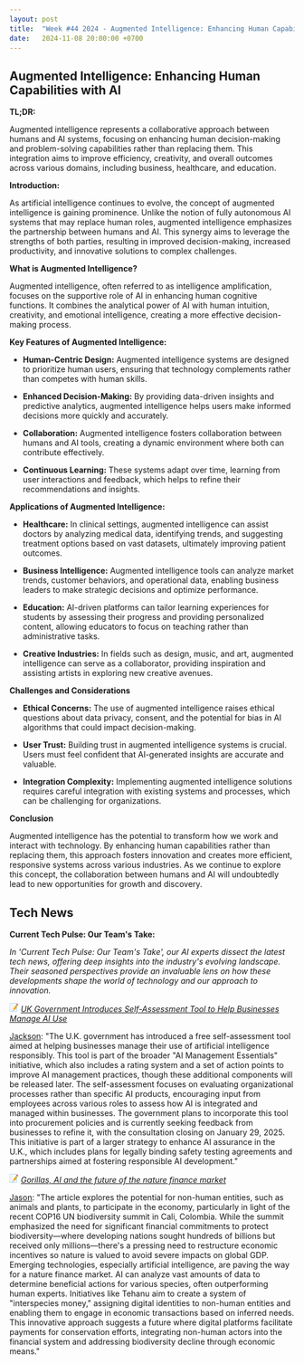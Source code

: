 ```yaml
---
layout: post
title:  "Week #44 2024 - Augmented Intelligence: Enhancing Human Capabilities with AI"
date:   2024-11-08 20:00:00 +0700
---
```


## Augmented Intelligence: Enhancing Human Capabilities with AI

**TL;DR:** 

Augmented intelligence represents a collaborative approach between humans and AI systems, focusing on enhancing human decision-making and problem-solving capabilities rather than replacing them. This integration aims to improve efficiency, creativity, and overall outcomes across various domains, including business, healthcare, and education.


__Introduction:__

As artificial intelligence continues to evolve, the concept of augmented intelligence is gaining prominence. Unlike the notion of fully autonomous AI systems that may replace human roles, augmented intelligence emphasizes the partnership between humans and AI. This synergy aims to leverage the strengths of both parties, resulting in improved decision-making, increased productivity, and innovative solutions to complex challenges.


__What is Augmented Intelligence?__

Augmented intelligence, often referred to as intelligence amplification, focuses on the supportive role of AI in enhancing human cognitive functions. It combines the analytical power of AI with human intuition, creativity, and emotional intelligence, creating a more effective decision-making process.


__Key Features of Augmented Intelligence:__

* **Human-Centric Design:** Augmented intelligence systems are designed to prioritize human users, ensuring that technology complements rather than competes with human skills.

* **Enhanced Decision-Making:** By providing data-driven insights and predictive analytics, augmented intelligence helps users make informed decisions more quickly and accurately.

* **Collaboration:** Augmented intelligence fosters collaboration between humans and AI tools, creating a dynamic environment where both can contribute effectively.

* **Continuous Learning:** These systems adapt over time, learning from user interactions and feedback, which helps to refine their recommendations and insights.



__Applications of Augmented Intelligence:__

* **Healthcare:** In clinical settings, augmented intelligence can assist doctors by analyzing medical data, identifying trends, and suggesting treatment options based on vast datasets, ultimately improving patient outcomes.

* **Business Intelligence:** Augmented intelligence tools can analyze market trends, customer behaviors, and operational data, enabling business leaders to make strategic decisions and optimize performance.

* **Education:** AI-driven platforms can tailor learning experiences for students by assessing their progress and providing personalized content, allowing educators to focus on teaching rather than administrative tasks.

* **Creative Industries:** In fields such as design, music, and art, augmented intelligence can serve as a collaborator, providing inspiration and assisting artists in exploring new creative avenues.

__Challenges and Considerations__

* **Ethical Concerns:** The use of augmented intelligence raises ethical questions about data privacy, consent, and the potential for bias in AI algorithms that could impact decision-making.

* **User Trust:** Building trust in augmented intelligence systems is crucial. Users must feel confident that AI-generated insights are accurate and valuable.

* **Integration Complexity:** Implementing augmented intelligence solutions requires careful integration with existing systems and processes, which can be challenging for organizations.


__Conclusion__

Augmented intelligence has the potential to transform how we work and interact with technology. By enhancing human capabilities rather than replacing them, this approach fosters innovation and creates more efficient, responsive systems across various industries. As we continue to explore this concept, the collaboration between humans and AI will undoubtedly lead to new opportunities for growth and discovery.



## Tech News

__Current Tech Pulse: Our Team's Take:__

*In 'Current Tech Pulse: Our Team's Take', our AI experts dissect the latest tech news, offering deep insights into the industry's evolving landscape. Their seasoned perspectives provide an invaluable lens on how these developments shape the world of technology and our approach to innovation.*


![memo](/assets/images/memo16.png) *[UK Government Introduces Self-Assessment Tool to Help Businesses Manage AI Use](https://www.techrepublic.com/article/uk-government-ai-management-essentials/)*

[Jackson](https://www.linkedin.com/in/jackson-cates-315a0b1ab/): "The U.K. government has introduced a free self-assessment tool aimed at helping businesses manage their use of artificial intelligence responsibly. This tool is part of the broader "AI Management Essentials" initiative, which also includes a rating system and a set of action points to improve AI management practices, though these additional components will be released later. The self-assessment focuses on evaluating organizational processes rather than specific AI products, encouraging input from employees across various roles to assess how AI is integrated and managed within businesses. The government plans to incorporate this tool into procurement policies and is currently seeking feedback from businesses to refine it, with the consultation closing on January 29, 2025. This initiative is part of a larger strategy to enhance AI assurance in the U.K., which includes plans for legally binding safety testing agreements and partnerships aimed at fostering responsible AI development."

![memo](/assets/images/memo16.png) *[Gorillas, AI and the future of the nature finance market](https://www.ft.com/content/f92e2c95-8200-4e82-989c-00fcb155c2ae)*

[Jason](https://www.linkedin.com/in/jason-bengtson-b8a9a83b): "The article explores the potential for non-human entities, such as animals and plants, to participate in the economy, particularly in light of the recent COP16 UN biodiversity summit in Cali, Colombia. While the summit emphasized the need for significant financial commitments to protect biodiversity—where developing nations sought hundreds of billions but received only millions—there's a pressing need to restructure economic incentives so nature is valued to avoid severe impacts on global GDP. Emerging technologies, especially artificial intelligence, are paving the way for a nature finance market. AI can analyze vast amounts of data to determine beneficial actions for various species, often outperforming human experts. Initiatives like Tehanu aim to create a system of "interspecies money," assigning digital identities to non-human entities and enabling them to engage in economic transactions based on inferred needs. This innovative approach suggests a future where digital platforms facilitate payments for conservation efforts, integrating non-human actors into the financial system and addressing biodiversity decline through economic means."

